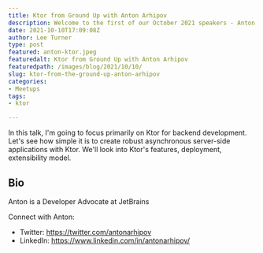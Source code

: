 ```yaml
---
title: Ktor from Ground Up with Anton Arhipov 
description: Welcome to the first of our October 2021 speakers - Anton Arhipov
date: 2021-10-10T17:09:08Z
author: Lee Turner
type: post
featured: anton-ktor.jpeg
featuredalt: Ktor from Ground Up with Anton Arhipov
featuredpath: /images/blog/2021/10/10/
slug: ktor-from-the-ground-up-anton-arhipov
categories:
- Meetups
tags:
- ktor

---
```


In this talk, I'm going to focus primarily on Ktor for backend development. Let's see how simple it is to create robust asynchronous server-side applications with Ktor. We'll look into Ktor's features, deployment, extensibility model.

## Bio

Anton is a Developer Advocate at JetBrains

Connect with Anton:

* Twitter: https://twitter.com/antonarhipov
* LinkedIn: https://www.linkedin.com/in/antonarhipov/

